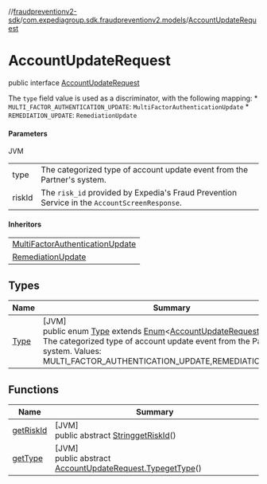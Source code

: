 //[fraudpreventionv2-sdk](../../../index.md)/[com.expediagroup.sdk.fraudpreventionv2.models](../index.md)/[AccountUpdateRequest](index.md)

# AccountUpdateRequest

public interface [AccountUpdateRequest](index.md)

The `type` field value is used as a discriminator, with the following mapping: * `MULTI_FACTOR_AUTHENTICATION_UPDATE`: `MultiFactorAuthenticationUpdate` * `REMEDIATION_UPDATE`: `RemediationUpdate`

#### Parameters

JVM

| | |
|---|---|
| type | The categorized type of account update event from the Partner's system. |
| riskId | The `risk_id` provided by Expedia's Fraud Prevention Service in the `AccountScreenResponse`. |

#### Inheritors

| |
|---|
| [MultiFactorAuthenticationUpdate](../-multi-factor-authentication-update/index.md) |
| [RemediationUpdate](../-remediation-update/index.md) |

## Types

| Name | Summary |
|---|---|
| [Type](-type/index.md) | [JVM]<br>public enum [Type](-type/index.md) extends [Enum](https://docs.oracle.com/javase/8/docs/api/java/lang/Enum.html)&lt;[AccountUpdateRequest.Type](-type/index.md)&gt;<br>The categorized type of account update event from the Partner's system. Values: MULTI_FACTOR_AUTHENTICATION_UPDATE,REMEDIATION_UPDATE |

## Functions

| Name | Summary |
|---|---|
| [getRiskId](get-risk-id.md) | [JVM]<br>public abstract [String](https://docs.oracle.com/javase/8/docs/api/java/lang/String.html)[getRiskId](get-risk-id.md)() |
| [getType](get-type.md) | [JVM]<br>public abstract [AccountUpdateRequest.Type](-type/index.md)[getType](get-type.md)() |
